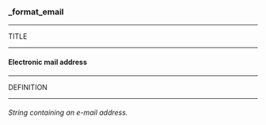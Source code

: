 ### _format_email



------
TITLE

------

#### Electronic mail address



------
DEFINITION

------

###### *String* containing an *e-mail* address.